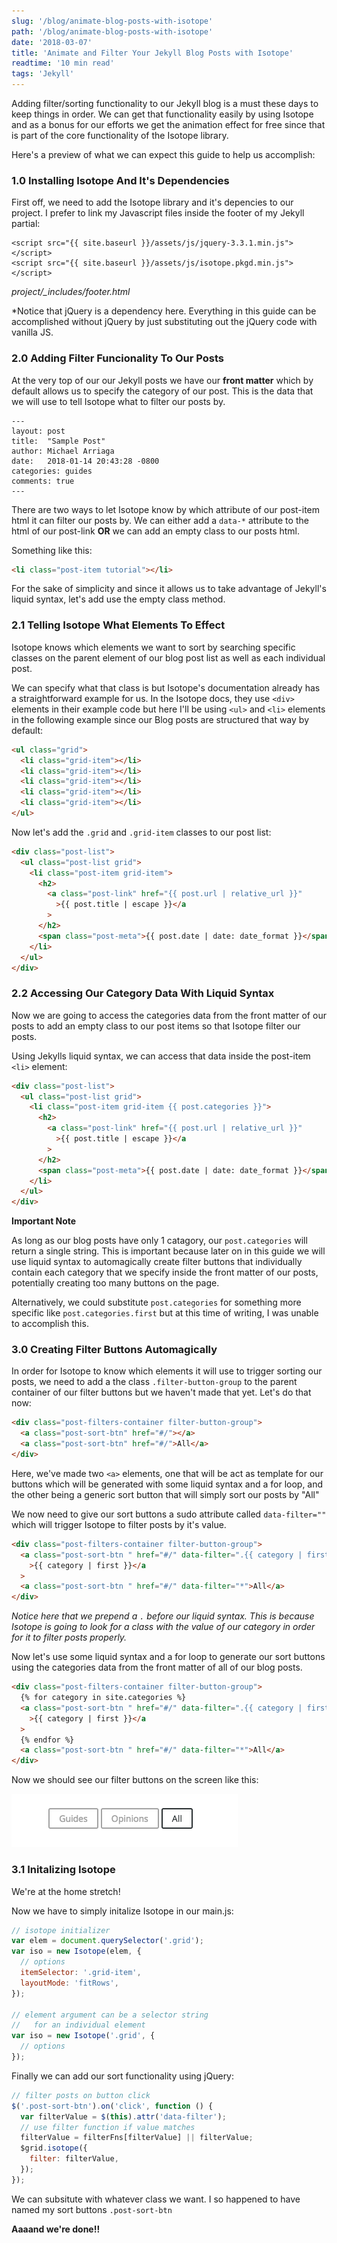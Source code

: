 ```yaml
---
slug: '/blog/animate-blog-posts-with-isotope'
path: '/blog/animate-blog-posts-with-isotope'
date: '2018-03-07'
title: 'Animate and Filter Your Jekyll Blog Posts with Isotope'
readtime: '10 min read'
tags: 'Jekyll'
---
```


Adding filter/sorting functionality to our Jekyll blog is a must these days to keep things in order. We can get that functionality easily by using Isotope and as a bonus for our efforts we get the animation effect for free since that is part of the core functionality of the Isotope library.

Here's a preview of what we can expect this guide to help us accomplish:

### 1.0 Installing Isotope And It's Dependencies

First off, we need to add the Isotope library and it's depencies to our project. I prefer to link my Javascript files inside the footer of my Jekyll partial:

```
<script src="{{ site.baseurl }}/assets/js/jquery-3.3.1.min.js"></script>
<script src="{{ site.baseurl }}/assets/js/isotope.pkgd.min.js"></script>
```

_project/\_includes/footer.html_

\*Notice that jQuery is a dependency here. Everything in this guide can be accomplished without jQuery by just substituting out the jQuery code with vanilla JS.

### 2.0 Adding Filter Funcionality To Our Posts

At the very top of our our Jekyll posts we have our **front matter** which by default allows us to specify the category of our post. This is the data that we will use to tell Isotope what to filter our posts by.

```
---
layout: post
title:  "Sample Post"
author: Michael Arriaga
date:   2018-01-14 20:43:28 -0800
categories: guides
comments: true
---
```

There are two ways to let Isotope know by which attribute of our post-item html it can filter our posts by. We can either add a `data-*` attribute to the html of our post-link **OR** we can add an empty class to our posts html.

Something like this:

```html
<li class="post-item tutorial"></li>
```

For the sake of simplicity and since it allows us to take advantage of Jekyll's liquid syntax, let's add use the empty class method.

### 2.1 Telling Isotope What Elements To Effect

Isotope knows which elements we want to sort by searching specific classes on the parent element of our blog post list as well as each individual post.

We can specify what that class is but Isotope's documentation already has a straightforward example for us. In the Isotope docs, they use `<div>` elements in their example code but here I'll be using `<ul>` and `<li>` elements in the following example since our Blog posts are structured that way by default:

```html
<ul class="grid">
  <li class="grid-item"></li>
  <li class="grid-item"></li>
  <li class="grid-item"></li>
  <li class="grid-item"></li>
  <li class="grid-item"></li>
</ul>
```

Now let's add the `.grid` and `.grid-item` classes to our post list:

```html
<div class="post-list">
  <ul class="post-list grid">
    <li class="post-item grid-item">
      <h2>
        <a class="post-link" href="{{ post.url | relative_url }}"
          >{{ post.title | escape }}</a
        >
      </h2>
      <span class="post-meta">{{ post.date | date: date_format }}</span>
    </li>
  </ul>
</div>
```

### 2.2 Accessing Our Category Data With Liquid Syntax

Now we are going to access the categories data from the front matter of our posts to add an empty class to our post items so that Isotope filter our posts.

Using Jekylls liquid syntax, we can access that data inside the post-item `<li>` element:

```html
<div class="post-list">
  <ul class="post-list grid">
    <li class="post-item grid-item {{ post.categories }}">
      <h2>
        <a class="post-link" href="{{ post.url | relative_url }}"
          >{{ post.title | escape }}</a
        >
      </h2>
      <span class="post-meta">{{ post.date | date: date_format }}</span>
    </li>
  </ul>
</div>
```

**Important Note**

As long as our blog posts have only 1 catagory, our `post.categories` will return a single string. This is important because later on in this guide we will use liquid syntax to automagically create filter buttons that individually contain each category that we specify inside the front matter of our posts, potentially creating too many buttons on the page.

Alternatively, we could substitute `post.categories` for something more specific like `post.categories.first` but at this time of writing, I was unable to accomplish this.

### 3.0 Creating Filter Buttons Automagically

In order for Isotope to know which elements it will use to trigger sorting our posts, we need to add a the class `.filter-button-group` to the parent container of our filter buttons but we haven't made that yet. Let's do that now:

```html
<div class="post-filters-container filter-button-group">
  <a class="post-sort-btn" href="#/"></a>
  <a class="post-sort-btn" href="#/">All</a>
</div>
```

Here, we've made two `<a>` elements, one that will be act as template for our buttons which will be generated with some liquid syntax and a for loop, and the other being a generic sort button that will simply sort our posts by "All"

We now need to give our sort buttons a sudo attribute called `data-filter=""` which will trigger Isotope to filter posts by it's value.

```html
<div class="post-filters-container filter-button-group">
  <a class="post-sort-btn " href="#/" data-filter=".{{ category | first }}"
    >{{ category | first }}</a
  >
  <a class="post-sort-btn " href="#/" data-filter="*">All</a>
</div>
```

_Notice here that we prepend a `.` before our liquid syntax. This is because Isotope is going to look for a class with the value of our category in order for it to filter posts properly._

Now let's use some liquid syntax and a for loop to generate our sort buttons using the categories data from the front matter of all of our blog posts.

```html
<div class="post-filters-container filter-button-group">
  {% for category in site.categories %}
  <a class="post-sort-btn " href="#/" data-filter=".{{ category | first }}"
    >{{ category | first }}</a
  >
  {% endfor %}
  <a class="post-sort-btn " href="#/" data-filter="*">All</a>
</div>
```

Now we should see our filter buttons on the screen like this:

![alt](post-filter-buttons-screenshot.png)

### 3.1 Initalizing Isotope

We're at the home stretch!

Now we have to simply initalize Isotope in our main.js:

```javascript
// isotope initializer
var elem = document.querySelector('.grid');
var iso = new Isotope(elem, {
  // options
  itemSelector: '.grid-item',
  layoutMode: 'fitRows',
});

// element argument can be a selector string
//   for an individual element
var iso = new Isotope('.grid', {
  // options
});
```

Finally we can add our sort functionality using jQuery:

```javascript
// filter posts on button click
$('.post-sort-btn').on('click', function () {
  var filterValue = $(this).attr('data-filter');
  // use filter function if value matches
  filterValue = filterFns[filterValue] || filterValue;
  $grid.isotope({
    filter: filterValue,
  });
});
```

We can subsitute with whatever class we want. I so happened to have named my sort buttons `.post-sort-btn`

**Aaaand we're done!!**
